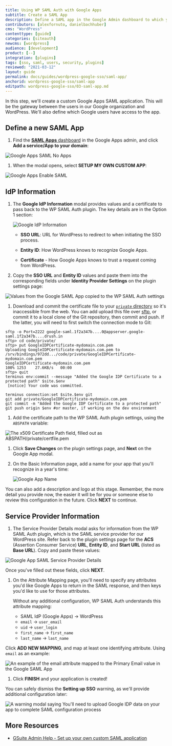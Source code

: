 ```yaml
---
title: Using WP SAML Auth with Google Apps
subtitle: Create a SAML App
description: Define a SAML app in the Google Admin dashboard to which you can connect your WordPress site
contributors: [alexfornuto, danielbachhuber]
cms: "WordPress"
contenttype: [guide]
categories: [siteauth]
newcms: [wordpress]
audience: [development]
product: [--]
integration: [plugins]
tags: [sso, saml, users, security, plugins]
reviewed: "2021-03-12"
layout: guide
permalink: docs/guides/wordpress-google-sso/saml-app/
anchorid: wordpress-google-sso/saml-app
editpath: wordpress-google-sso/03-saml-app.md
---
```


In this step, we'll create a custom Google Apps SAML application. This will be the gateway between the users in our Google organization and WordPress. We'll also define which Google users have access to the app.

## Define a new SAML App

1. Find the [**SAML Apps** dashboard](https://admin.google.com/AdminHome?hl=en#AppsList:serviceType=SAML_APPS) in the Google Apps admin, and click **Add a service/App to your domain**:

  ![Google Apps SAML No Apps](../../../images/guides/wordpress-google-sso/google-admin-saml-apps.png)

1. When the modal opens, select **SETUP MY OWN CUSTOM APP**:

  ![Google Apps Enable SAML](../../../images/guides/wordpress-google-sso/enable-sso-for-samle-application.png)

## IdP Information

1. The **Google IdP Information** modal provides values and a certificate to pass back to the WP SAML Auth plugin. The key details are in the Option 1 section:

   ![Google IdP Information](../../../images/guides/wordpress-google-sso/google-idp-information.png)

   - **SSO URL**: URL for WordPress to redirect to when initiating the SSO process.

   - **Entity ID**: How WordPress knows to recognize Google Apps.

   - **Certificate** - How Google Apps knows to trust a request coming from WordPress.

1. Copy the **SSO URL** and **Entity ID** values and paste them into the corresponding fields under **Identity Provider Settings** on the plugin settings page:

  ![Values from the Google SAML App copied to the WP SAML Auth settings](../../../images/guides/wordpress-google-sso/plugin-idp-values.png)

1. Download and commit the certificate file to your [`private` directory](/guides/secure-development/private-paths#private-path-for-code) so it's inaccessible from the web. You can add upload this file over [sftp](/sftp), or commit it to a local clone of the Git repository, then commit and push. If the latter, you will need to first switch the connection mode to Git:

  <TabList>

  <Tab title="SFTP" id="cert-by-sftp" active={true}>

  ```bash{outputLines: 2-6, 8}
  sftp -o Port=2222 google-saml.1f2a347b....0@appserver.google-saml.1f2a347b....drush.in
  sftp> cd code/private/
  sftp> put GoogleIDPCertificate-mydomain.com.pem
  Uploading GoogleIDPCertificate-mydomain.com.pem to /srv/bindings/972dd.../code/private/GoogleIDPCertificate-mydomain.com.pem
  GoogleIDPCertificate-mydomain.com.pem                                                                            100% 1253    27.6KB/s   00:00
  sftp> quit
  terminus env:commit --message "Added the Google IDP Certificate to a protected path" $site.$env
   [notice] Your code was committed.
  ```

  </Tab>

  <Tab title="Git" id="cert-by-git">

  ```bash{promptUser: user}
  terminus connection:set $site.$env git
  git add private/GoogleIDPCertificate-mydomain.com.pem
  git commit -m "Added the Google IDP Certificate to a protected path"
  git push origin $env #or master, if working on the dev environment
  ```

  </Tab>

  </TabList>

1. Add the certificate path to the WP SAML Auth plugin settings, using the `ABSPATH` variable:

  ![The x509 Certificate Path field, filled out as ABSPATH/private/certfile.pem](../../../images/guides/wordpress-google-sso/plugin-certificate-path.png)

1. Click **Save Changes** on the plugin settings page, and **Next** on the Google App modal.

1. On the Basic Information page, add a name for your app that you'll recognize in a year's time:

    ![Google App Name](../../../images/guides/wordpress-google-sso/google-saml-app-name.png)

  You can also add a description and logo at this stage. Remember, the more detail you provide now, the easier it will be for you or someone else to review this configuration in the future. Click **NEXT** to continue.

## Service Provider Information

1. The Service Provider Details modal asks for information from the WP SAML Auth plugin, which is the SAML service provider for our WordPress site. Refer back to the plugin settings page for the **ACS** (Assertion Consumer Service) **URL**, **Entity ID**, and **Start URL** (listed as **Base URL**). Copy and paste these values:

  ![Google App SAML Service Provider Details](../../../images/guides/wordpress-google-sso/service-provider-details.png)

  Once you've filled out these fields, click **NEXT**.

1. On the Attribute Mapping page, you'll need to specify any attributes you'd like Google Apps to return in the SAML response, and then keys you'd like to use for those attributes.

   Without any additional configuration, WP SAML Auth understands this attribute mapping:

   - SAML IdP (Google Apps) -> WordPress
   - `email` -> `user_email`
   - `uid` -> `user_login`
   - `first_name` -> `first_name`
   - `last_name` -> `last_name`

  Click **ADD NEW MAPPING**, and map at least one identifying attribute. Using `email` as an example:

  ![An example of the email attribute mapped to the Primary Email value in the Google SAML App](../../../images/guides/wordpress-google-sso/email-attribute-mapped.png)

1. Click **FINISH** and your application is created!

  You can safely dismiss the **Setting up SSO** warning, as we'll provide additional configuration later:

  ![A warning modal saying You'll need to upload Google IDP data on your app to complete SAML configuration process](../../../images/guides/wordpress-google-sso/google-idp-data.png)

## More Resources

- [GSuite Admin Help - Set up your own custom SAML application](https://support.google.com/a/answer/6087519)
